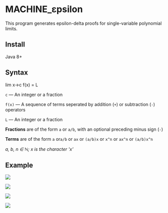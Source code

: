 # MACHINE_εpsilon
This program generates epsilon-delta proofs for single-variable polynomial limits.

## Install
Java 8+

## Syntax

lim x→c f(x) = L

`c` — An integer or a fraction 

`f(x)` — A sequence of terms seperated by addition (`+`) or subtraction (`-`) operators

`L` — An integer or a fraction

**Fractions** are of the form `a` or `a/b`, with an optional preceding minus sign (`-`)

**Terms** are of the form `a` or`a/b` or `ax` or `(a/b)x` or `x^n` or `ax^n`  or `(a/b)x^n`

*a, b, n ∈ ℕ; x is the character 'x'*

## Example

![](https://lh6.googleusercontent.com/inv8cYoQbJR0fQcLY4H_julpSLVuPtgHbqjLMHuHJwVO-sG7A5C8JHRKiBibsod7ZQ_wj5cfYZr66g=w1920-h972-rw)

![](https://lh5.googleusercontent.com/fQm_WiTGSl0T5XUsO14epoxBPDSRgtLjo3aqVD0_LMjp-2cmEidAu3cfmbIKYjFNIu-NP5ZTuQRWtQ=w1920-h972-rw)

![](https://lh5.googleusercontent.com/ZVxHjpQyLcJ7AmE_2EFFIdCWUFIw7AOSzrWZZ37DIJoxI0ZELXMG7hpysMLYRlOK8wOz7yHlFxWRoA=w1920-h972-rw)

![](https://lh6.googleusercontent.com/9DKwAevrlYY9sleaRjouKVfU81sE0bj7kbk0I-u4yESzlvC4czjNkccPXMQExNWFV6m86V72-Vz79A=w1920-h972-rw)
